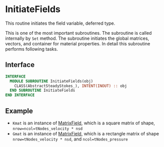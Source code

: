 # InitiateFields

This routine initiates the field variable, deferred type.

This is one of the most important subroutines.
The subroutine is called internally by `Set` method.
The subroutine initiates the global matrices, vectors, and container for material properties.
In detail this subroutine performs following tasks.

## Interface

```fortran
INTERFACE
  MODULE SUBROUTINE InitiateFields(obj)
    CLASS(AbstractSteadyStokes_), INTENT(INOUT) :: obj
  END SUBROUTINE InitiateFields
END INTERFACE
```

## Example

- `Kmat` is an instance of [MatrixField](../MatrixField/MatrixField_.md), which is a square matrix of shape, `nrow=ncol=tNodes_velocity * nsd`
- `Gmat` is an instance of [MatrixField](../MatrixField/MatrixField_.md), which is a rectangle matrix of shape `nrow=tNodes_velocity * nsd`, and `ncol=tNodes_pressure`

